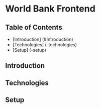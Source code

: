 # World Bank Frontend

## Table of Contents

* [Introduction] (#Introduction)
* [Technologies] (-technologies)
* [Setup] (-setup)

## Introduction

## Technologies

## Setup
